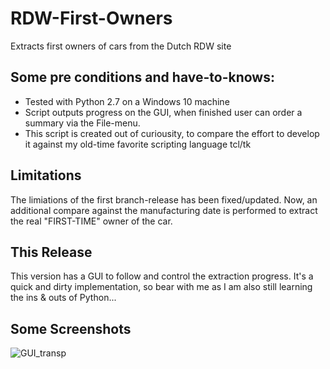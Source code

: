 # RDW-First-Owners
Extracts first owners of cars from the Dutch RDW site

## Some pre conditions and have-to-knows:
- Tested with Python 2.7 on a Windows 10 machine
- Script outputs progress on the GUI, when finished user can order a summary via the File-menu. 
- This script is created out of curiousity, to compare the effort to develop it against my old-time favorite scripting language tcl/tk

## Limitations
The limiations of the first branch-release has been fixed/updated. Now, an additional compare against the manufacturing date is performed to extract the real "FIRST-TIME" owner of the car.

## This Release
This version has a GUI to follow and control the extraction progress. It's a quick and dirty implementation, so bear with me as I am also still learning the ins & outs of Python...

## Some Screenshots
![GUI_transp](https://user-images.githubusercontent.com/22547835/84597009-373c9780-ae61-11ea-8e5c-0791c495c931.png)
